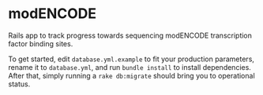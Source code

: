 modENCODE
=========

Rails app to track progress towards sequencing modENCODE transcription factor binding sites.

To get started, edit `database.yml.example` to fit your production parameters, rename it to `database.yml`, and run `bundle install` to install dependencies. After that, simply running a `rake db:migrate` should bring you to operational status.